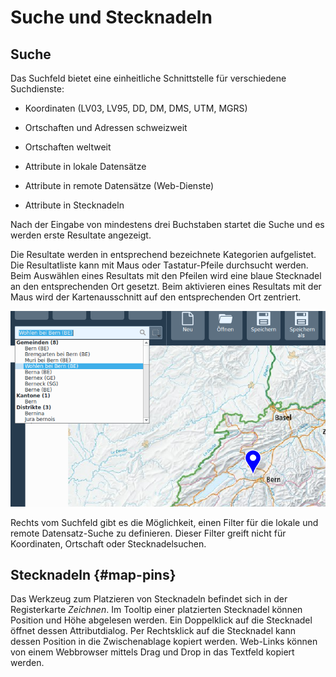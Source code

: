 # Suche und Stecknadeln

## Suche

Das Suchfeld bietet eine einheitliche Schnittstelle für verschiedene Suchdienste:

-   Koordinaten (LV03, LV95, DD, DM, DMS, UTM, MGRS)

-   Ortschaften und Adressen schweizweit

-   Ortschaften weltweit

-   Attribute in lokale Datensätze

-   Attribute in remote Datensätze (Web-Dienste)

-   Attribute in Stecknadeln

Nach der Eingabe von mindestens drei Buchstaben startet die Suche und es werden erste Resultate angezeigt.

Die Resultate werden in entsprechend bezeichnete Kategorien aufgelistet. Die Resultatliste kann mit Maus oder Tastatur-Pfeile durchsucht werden. Beim Auswählen eines Resultats mit den Pfeilen wird eine blaue Stecknadel an den entsprechenden Ort gesetzt. Beim aktivieren eines Resultats mit der Maus wird der Kartenausschnitt auf den entsprechenden Ort zentriert.

<img src="../media/image2.png" />

Rechts vom Suchfeld gibt es die Möglichkeit, einen Filter für die lokale und remote Datensatz-Suche zu definieren. Dieser Filter greift nicht für Koordinaten, Ortschaft oder Stecknadelsuchen.

## Stecknadeln {#map-pins}

Das Werkzeug zum Platzieren von Stecknadeln befindet sich in der Registerkarte *Zeichnen*. Im Tooltip einer platzierten Stecknadel können Position und Höhe abgelesen werden. Ein Doppelklick auf die Stecknadel öffnet dessen Attributdialog. Per Rechtsklick auf die Stecknadel kann dessen Position in die Zwischenablage kopiert werden. Web-Links können von einem Webbrowser mittels Drag und Drop in das Textfeld kopiert werden.
